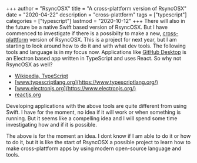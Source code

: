 +++
author = "RsyncOSX"
title = "A cross-plattform version of RsyncOSX"
date = "2020-04-22"
description = "cross-plattform"
tags = ["typescript"]
categories = ["typescript"]
lastmod = "2020-10-12"
+++
There will also in the future be a native Swift based version of RsyncOSX. But I have commenced to investigate if there is a possibilty to make a new, [cross-plattform](https://en.wikipedia.org/wiki/Cross-platform_software) version of RsyncOSX. This is a project for next year, but I am starting to look around how to do it and with what dev tools. The following tools and language is in my focus now. Applications like [GitHub Desktop](https://github.com/desktop/desktop) is an Electron based app written in TypeScript and uses React. So why not RsyncOSX as well?
- [Wikipedia, TypeScript](https://en.wikipedia.org/wiki/TypeScript)
- [www.typescriptlang.org](https://www.typescriptlang.org/)
- [www.electronjs.org](https://www.electronjs.org/)
- [reactjs.org](https://reactjs.org/)

Developing applications with the above tools are quite different from using Swift. I have for the moment, no idea if it will work or when something is running. But it seems like a compelling idea and I will spend some time investigating how and if it is possible.

The above is for the moment an idea. I dont know if I am able to do it or how to do it, but it is like the start of RsyncOSX a possible project to learn how to make cross-plattform apps by using modern open-source language and tools.
